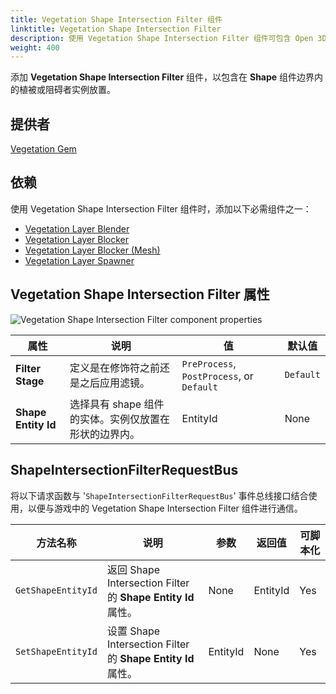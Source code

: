 ```yaml
---
title: Vegetation Shape Intersection Filter 组件
linktitle: Vegetation Shape Intersection Filter
description: 使用 Vegetation Shape Intersection Filter 组件可包含 Open 3D Engine （O3DE） 关卡中形状边界内的植被实例放置。
weight: 400
---
```


添加 **Vegetation Shape Intersection Filter** 组件，以包含在 **Shape** 组件边界内的植被或阻碍者实例放置。

## 提供者

[Vegetation Gem](/docs/user-guide/gems/reference/environment/vegetation/)

## 依赖

使用 Vegetation Shape Intersection Filter 组件时，添加以下必需组件之一：
- [Vegetation Layer Blender](./../vegetation/vegetation-layer-blender)
- [Vegetation Layer Blocker](./../vegetation/vegetation-layer-blocker)
- [Vegetation Layer Blocker (Mesh)](./../vegetation/vegetation-layer-blocker-mesh)
- [Vegetation Layer Spawner](./../vegetation/layer-spawner)

## Vegetation Shape Intersection Filter 属性

![Vegetation Shape Intersection Filter component properties](/images/user-guide/components/reference/vegetation-filters/vegetation-shape-intersection-filter-component.png)

| 属性 | 说明 | 值 | 默认值 |
|-|-|-|-|
| **Filter Stage** | 定义是在修饰符之前还是之后应用滤镜。 | `PreProcess`, `PostProcess`, or `Default` | `Default` |
| **Shape Entity Id** | 选择具有 shape 组件的实体。实例仅放置在形状的边界内。 | EntityId | None |

## ShapeIntersectionFilterRequestBus

将以下请求函数与 '`ShapeIntersectionFilterRequestBus`' 事件总线接口结合使用，以便与游戏中的 Vegetation Shape Intersection Filter 组件进行通信。

| 方法名称 | 说明 | 参数 | 返回值 | 可脚本化 |
|-|-|-|-|-|
| `GetShapeEntityId` | 返回 Shape Intersection Filter 的 **Shape Entity Id** 属性。 | None | EntityId | Yes |
| `SetShapeEntityId` | 设置 Shape Intersection Filter 的 **Shape Entity Id** 属性。  | EntityId | None | Yes |
